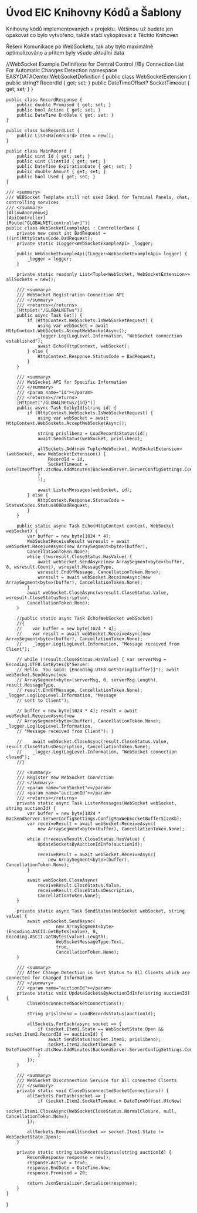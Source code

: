 ﻿# Úvod   EIC Knihovny Kódů a Šablony  

Knihovny kódů implementovaných v projektu. 
Většinou už budete jen opakovat co bylo vytvořeno, takže stačí vykopírovat z Těchto Knihoven

Řešení Komunikace po WebSocketu, tak aby bylo maximálně optimalizováno a přitom byly všude  aktuální data

//WebSocket Example Definitions for Central Control
//By Connection List For Automatic Changes Detection
namespace EASYDATACenter.WebSocketDefinition {
    public class WebSocketExtension {
        public string? RecordId { get; set; }
        public DateTimeOffset? SocketTimeout { get; set; }
    }

    public class RecordResponse {
        public double Promised { get; set; }
        public bool Active { get; set; }
        public DateTime EndDate { get; set; }
    }

    public class SubRecordList {
        public List<MainRecord> Item = new();
    }

    public class MainRecord {
        public uint Id { get; set; }
        public uint ClientId { get; set; }
        public DateTime ExpirationDate { get; set; }
        public double Amount { get; set; }
        public bool Used { get; set; }
    }

    /// <summary>
    /// WEBSocket Template still not used Ideal for Terminal Panels, chat, controlling services
    /// </summary>
    [AllowAnonymous]
    [ApiController]
    [Route("GLOBALNET[controller]")]
    public class WebSocketExampleApi : ControllerBase {
        private new const int BadRequest = ((int)HttpStatusCode.BadRequest);
        private static ILogger<WebSocketExampleApi> _logger;

        public WebSocketExampleApi(ILogger<WebSocketExampleApi> logger) {
            _logger = logger;
        }

        private static readonly List<Tuple<WebSocket, WebSocketExtension>> allSockets = new();

        /// <summary>
        /// WebSocket Registration Connection API
        /// </summary>
        /// <returns></returns>
        [HttpGet("/GLOBALNETws")]
        public async Task Get() {
            if (HttpContext.WebSockets.IsWebSocketRequest) {
                using var webSocket = await HttpContext.WebSockets.AcceptWebSocketAsync();
                _logger.Log(LogLevel.Information, "WebSocket connection established");
                await Echo(HttpContext, webSocket);
            } else {
                HttpContext.Response.StatusCode = BadRequest;
            }
        }

        /// <summary>
        /// WebSocket API for Specific Information
        /// </summary>
        /// <param name="id"></param>
        /// <returns></returns>
        [HttpGet("/GLOBALNETws/{id}")]
        public async Task GetbyId(string id) {
            if (HttpContext.WebSockets.IsWebSocketRequest) {
                using var webSocket = await HttpContext.WebSockets.AcceptWebSocketAsync();

                string prislibeno = LoadRecordsStatus(id);
                await SendStatus(webSocket, prislibeno);

                allSockets.Add(new Tuple<WebSocket, WebSocketExtension>(webSocket, new WebSocketExtension() {
                    RecordId = id,
                    SocketTimeout = DateTimeOffset.UtcNow.AddMinutes(BackendServer.ServerConfigSettings.ConfigWebSocketTimeoutMin)
                }
                ));

                await ListenMessages(webSocket, id);
            } else {
                HttpContext.Response.StatusCode = StatusCodes.Status400BadRequest;
            }
        }

        public static async Task Echo(HttpContext context, WebSocket webSocket) {
            var buffer = new byte[1024 * 4];
            WebSocketReceiveResult wsresult = await webSocket.ReceiveAsync(new ArraySegment<byte>(buffer),
            CancellationToken.None);
            while (!wsresult.CloseStatus.HasValue) {
                await webSocket.SendAsync(new ArraySegment<byte>(buffer, 0, wsresult.Count), wsresult.MessageType,
                wsresult.EndOfMessage, CancellationToken.None);
                wsresult = await webSocket.ReceiveAsync(new ArraySegment<byte>(buffer), CancellationToken.None);
            }
            await webSocket.CloseAsync(wsresult.CloseStatus.Value, wsresult.CloseStatusDescription,
            CancellationToken.None);
        }

        //public static async Task Echo(WebSocket webSocket)
        //{
        //    var buffer = new byte[1024 * 4];
        //    var result = await webSocket.ReceiveAsync(new ArraySegment<byte>(buffer), CancellationToken.None);
        //    _logger.Log(LogLevel.Information, "Message received from Client");

        // while (!result.CloseStatus.HasValue) { var serverMsg = Encoding.UTF8.GetBytes($"Server:
        // Hello. You said: {Encoding.UTF8.GetString(buffer)}"); await webSocket.SendAsync(new
        // ArraySegment<byte>(serverMsg, 0, serverMsg.Length), result.MessageType,
        // result.EndOfMessage, CancellationToken.None); _logger.Log(LogLevel.Information, "Message
        // sent to Client");

        // buffer = new byte[1024 * 4]; result = await webSocket.ReceiveAsync(new
        // ArraySegment<byte>(buffer), CancellationToken.None); _logger.Log(LogLevel.Information,
        // "Message received from Client"); }

        //    await webSocket.CloseAsync(result.CloseStatus.Value, result.CloseStatusDescription, CancellationToken.None);
        //    _logger.Log(LogLevel.Information, "WebSocket connection closed");
        //}

        /// <summary>
        /// Register new WebSocket Connection
        /// </summary>
        /// <param name="webSocket"></param>
        /// <param name="auctionId"></param>
        /// <returns></returns>
        private static async Task ListenMessages(WebSocket webSocket, string auctionId) {
            var buffer = new byte[1024 * BackendServer.ServerConfigSettings.ConfigMaxWebSocketBufferSizeKb];
            var receiveResult = await webSocket.ReceiveAsync(
                new ArraySegment<byte>(buffer), CancellationToken.None);

            while (!receiveResult.CloseStatus.HasValue) {
                UpdateSocketsByAuctionIdInfo(auctionId);

                receiveResult = await webSocket.ReceiveAsync(
                    new ArraySegment<byte>(buffer), CancellationToken.None);
            }

            await webSocket.CloseAsync(
                receiveResult.CloseStatus.Value,
                receiveResult.CloseStatusDescription,
                CancellationToken.None);
        }

        private static async Task SendStatus(WebSocket webSocket, string value) {
            await webSocket.SendAsync(
                       new ArraySegment<byte>(Encoding.ASCII.GetBytes(value), 0, Encoding.ASCII.GetBytes(value).Length),
                       WebSocketMessageType.Text,
                       true,
                       CancellationToken.None);
        }

        /// <summary>
        /// After Change Detection is Sent Status to All Clients which are connected for Changed Information
        /// </summary>
        /// <param name="auctionId"></param>
        private static void UpdateSocketsByAuctionIdInfo(string auctionId) {
            CloseDisconnectedSocketConnections();

            string prislibeno = LoadRecordsStatus(auctionId);

            allSockets.ForEach(async socket => {
                if (socket.Item1.State == WebSocketState.Open && socket.Item2.RecordId == auctionId) {
                    await SendStatus(socket.Item1, prislibeno);
                    socket.Item2.SocketTimeout = DateTimeOffset.UtcNow.AddMinutes(BackendServer.ServerConfigSettings.ConfigWebSocketTimeoutMin);
                }
            });
        }

        /// <summary>
        /// WebSocket Disconnection Service for All connected Clients
        /// </summary>
        private static void CloseDisconnectedSocketConnections() {
            allSockets.ForEach(socket => {
                if (socket.Item2.SocketTimeout < DateTimeOffset.UtcNow)
                    socket.Item1.CloseAsync(WebSocketCloseStatus.NormalClosure, null, CancellationToken.None);
            });

            allSockets.RemoveAll(socket => socket.Item1.State != WebSocketState.Open);
        }

        private static string LoadRecordsStatus(string auctionId) {
            RecordResponse response = new();
            response.Active = true;
            response.EndDate = DateTime.Now;
            response.Promised = 20;

            return JsonSerializer.Serialize(response);
        }
    }
}